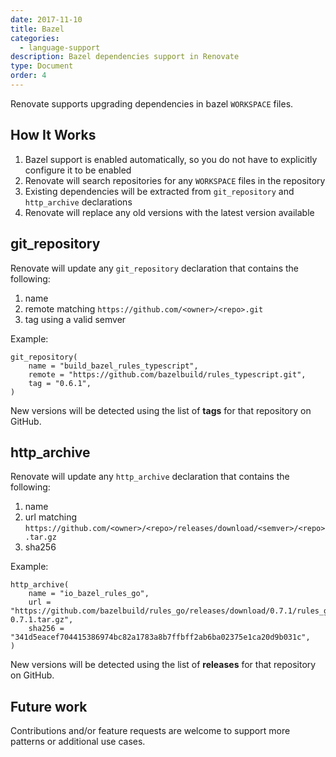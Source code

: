 ```yaml
---
date: 2017-11-10
title: Bazel
categories:
  - language-support
description: Bazel dependencies support in Renovate
type: Document
order: 4
---
```


Renovate supports upgrading dependencies in bazel `WORKSPACE` files.

## How It Works

1.  Bazel support is enabled automatically, so you do not have to explicitly configure it to be enabled
2.  Renovate will search repositories for any `WORKSPACE` files in the repository
3.  Existing dependencies will be extracted from `git_repository` and `http_archive` declarations
4.  Renovate will replace any old versions with the latest version available

## git_repository

Renovate will update any `git_repository` declaration that contains the following:

1.  name
2.  remote matching `https://github.com/<owner>/<repo>.git`
3.  tag using a valid semver

Example:

```
git_repository(
    name = "build_bazel_rules_typescript",
    remote = "https://github.com/bazelbuild/rules_typescript.git",
    tag = "0.6.1",
)
```

New versions will be detected using the list of **tags** for that repository on GitHub.

## http_archive

Renovate will update any `http_archive` declaration that contains the following:

1.  name
2.  url matching `https://github.com/<owner>/<repo>/releases/download/<semver>/<repo>.tar.gz`
3.  sha256

Example:

```
http_archive(
    name = "io_bazel_rules_go",
    url = "https://github.com/bazelbuild/rules_go/releases/download/0.7.1/rules_go-0.7.1.tar.gz",
    sha256 = "341d5eacef704415386974bc82a1783a8b7ffbff2ab6ba02375e1ca20d9b031c",
)
```

New versions will be detected using the list of **releases** for that repository on GitHub.

## Future work

Contributions and/or feature requests are welcome to support more patterns or additional use cases.
